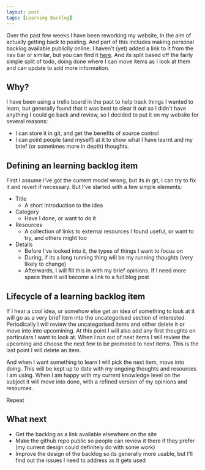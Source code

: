 ```yaml
---
layout: post
tags: [Learning Backlog]
---
```


Over the past few weeks I have been reworking my website, in the aim of actually getting back to posting. And part of this includes making personal backlog available publiclly online.
I haven't (yet) added a link to it from the nav bar or similar, but you can find it [here](/learning-backlog/). And its split based off the fairly simple split of todo, doing done where I can move items as I look at them and can update to add more information.

## Why?

I have been using a trello board in the past to help track things I wanted to learn, but generally found that it was best to clear it out so I didn't have anything I could go back and review,
so I decided to put it on my website for several reasons:
- I can store it in git, and get the benefits of source control
- I can point people (and myself) at it to show what I have learnt and my brief (or sometimes more in depth) thoughts.

## Defining an learning backlog item

First I assume I've got the current model wrong, but its in git, I can try to fix it and revert if necessary. But I've started with a few simple elements:
- Title
  - A short introduction to the idea
- Category
  - Have I done, or want to do it
- Resources
  - A collection of links to external resources I found useful, or want to try, and others might too
- Details
  - Before I've looked into it, the types of things I want to focus on
  - During, if its a long running thing will be my running thoughts (very likely to change)
  - Afterwards, I will fill this in with my brief opinions. If I need more space then it will become a link to a full blog post
  
## Lifecycle of a learning backlog item

If I hear a cool idea, or somehow else get an idea of something to look at it will go as a very brief item into the uncategorised section of interested.
Periodically I will review the uncategorised items and either delete it or move into into upcomining. At this point I will also add any first thoughts on particulars I want to look at.
When I run out of next items I will review the upcoming and choose the next few to be promoted to next items. This is the last point I will delete an item.

And when I want something to learn I will pick the next item, move into doing. This will be kept up to date with my ongoing thoughts and resources I am using. When I am happy with my current knowledge level on the subject it will move into done, with a refined version of my opinions and resources.

Repeat

## What next

- Get the backlog as a link available elsewhere on the site
- Make the github repo public so people can review it there if they prefer (my current design could definitely do with some work)
- Improve the design of the backlog so its generally more usable, but I'll find out the issues I need to address as it gets used
